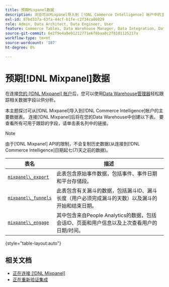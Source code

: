 ```yaml
---
title: 预期Mixpanel数据
description: 浏览可从Mixpanel导入到 [!DNL Commerce Intelligence] 帐户中的主数据表。
exl-id: 87bd337a-63fa-44cf-b1fe-c2f34ca86029
role: Admin, Data Architect, Data Engineer, User
feature: Commerce Tables, Data Warehouse Manager, Data Integration, Data Import/Export
source-git-commit: 6e2f9e4a9e91212771e6f6baa8c2f8101125217a
workflow-type: tm+mt
source-wordcount: '187'
ht-degree: 0%

---
```


# 预期[!DNL Mixpanel]数据

在连接[您的 [!DNL Mixpanel] 帐户](../integrations/mixpanel.md)后，您可以使用[Data Warehouse管理器](../../../data-analyst/data-warehouse-mgr/tour-dwm.md)轻松跟踪相关数据字段以供分析。

本主题探讨可从[!DNL Mixpanel]导入到[!DNL Commerce Intelligence]帐户的主要数据表。 连接[!DNL Mixpanel]后将在您的Data Warehouse中创建以下表。 要查看所有可用于跟踪的字段，请单击表名列中的链接。

>[!NOTE]
>
>由于[!DNL Mixpanel] API的限制，不会复制历史数据(从连接到[!DNL Commerce Intelligence]日期起七(7)天之前的数据)。

| **表名** | **描述** |
|-----|-----|
| [`mixpanel\_export`](https://developer.mixpanel.com/reference/raw-data-export-api#datafeed) | 此表包含原始事件数据，包括事件、事件日期和平台存储段。 |
| [`mixpanel\_funnels`](https://developer.mixpanel.com/reference/raw-data-export-api#funnels-default) | 此表包含有关漏斗的数据，包括漏斗ID、漏斗长度（用户必须完成漏斗的天数）以及漏斗的开始和结束日期。 |
| [`mixpanel\_engage`](https://developer.mixpanel.com/reference/raw-data-export-api#engage-default) | 其中包含来自People Analytics的数据，包括会话ID、页面和用户信息以及上次查看用户的日期/时间。 |

{style="table-layout:auto"}

## 相关文档

* [正在连接 [!DNL Mixpanel]](../integrations/mixpanel.md)
* [正在重新验证集成](https://experienceleague.adobe.com/docs/commerce-knowledge-base/kb/how-to/mbi-reauthenticating-integrations.html)
